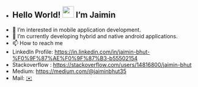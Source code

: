 - <h2> Hello World! <img src="https://raw.githubusercontent.com/iampavangandhi/iampavangandhi/master/gifs/Hi.gif" width="30px"> I’m Jaimin </h2>
- 👀 I’m interested in mobile application development.
- 🌱 I’m currently developing hybrid and native android applications.
- 📫 How to reach me 
- LinkedIn Profile: https://in.linkedin.com/in/jaimin-bhut-%F0%9F%87%AE%F0%9F%87%B3-b55502154
- Stackoverflow : https://stackoverflow.com/users/14816800/jaimin-bhut
- Medium: https://medium.com/@jaiminbhut35
- Mail: <a href="mailto:jaiminbhut35@gmail.com">✉️</a>

<!---
jaiminbhut/jaiminbhut is a ✨ special ✨ repository because its `README.md` (this file) appears on your GitHub profile.
You can click the Preview link to take a look at your changes.
--->
